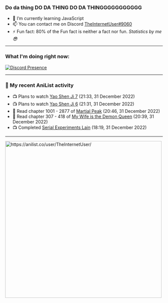 ### Do da thing DO DA THING DO DA THINGGGGGGGGGGG

- 🌱 I’m currently learning JavaScript
- 📫 You can contact me on Discord [TheInternetUser#9060](https://discord.com/users/534117072796385300)
- ⚡ Fun fact: 80% of the Fun fact is neither a fact nor fun. _Statistics by me 😎_
<hr>
 
### What I'm doing right now:
[![Discord Presence](https://lanyard.cnrad.dev/api/534117072796385300)](https://discord.com/users/534117072796385300)
<hr>
  
### 🌸 My recent AniList activity

<!-- ANILIST_ACTIVITY:start -->

-   📺 Plans to watch [Yao Shen Ji 7](https://anilist.co/anime/159582) (21:33, 31 December 2022)
-   📺 Plans to watch [Yao Shen Ji 6](https://anilist.co/anime/159581) (21:31, 31 December 2022)
-   📖 Read chapter 1001 - 2877 of [Martial Peak](https://anilist.co/manga/104494) (20:46, 31 December 2022)
-   📖 Read chapter 307 - 418 of [My Wife is the Demon Queen](https://anilist.co/manga/107966) (20:39, 31 December 2022)
-   📺 Completed [Serial Experiments Lain](https://anilist.co/anime/339) (18:19, 31 December 2022)

<!-- ANILIST_ACTIVITY:end -->
<hr>

<img width="500" alt="https://anilist.co/user/TheInternetUser/" src="https://img.anili.st/User/929966"/>
